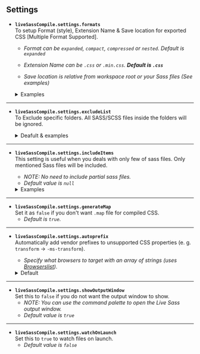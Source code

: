 ## Settings

* **`liveSassCompile.settings.formats`**  
To setup Format (style), Extension Name & Save location for exported CSS [Multiple Format Supported].

    * *Format can be _`expanded`_, _`compact`_, _`compressed`_ or _`nested`_. Default is  _`expanded`_*

    * *Extension Name can be `.css` or `.min.css`. **Default is `.css`***
     
    * *Save location is relative from workspace root or your Sass files (See examples)*

    <details>
    <summary>Examples</summary>
    <div>
    
    **Save to 3 locations each with different settings**

    ```js
        "liveSassCompile.settings.formats":[
            // This is Default.
            {
                "format": "expanded",
                "extensionName": ".css",

                // null -> denotes the same path as the file it's formatting.
                // Note: null not 'null'
                "savePath": null
            },
            // You can add more
            {
                "format": "compressed",
                "extensionName": ".min.css",

                // / -> denotes relative to root
                "savePath": "/dist/css"
            },
            // More Complex
            {
                "format": "compressed",
                "extensionName": ".min.css",
                // ~ -> denotes relative to every sass file (Ref: 1)
                "savePath": "~/../css/"
            }
        ]
    ```
    (Ref: 1) Complex Scenario. *([Checkout the example](https://github.com/ritwickdey/vscode-live-sass-compiler/issues/26#issue-274641546))*
        
    </div>
    </details>

___

* **`liveSassCompile.settings.excludeList`**  
To Exclude specific folders. All SASS/SCSS files inside the folders will be ignored.

    <details><summary>Deafult & examples</summary><p>

    **Default**

    ```json
        "liveSassCompile.settings.excludeList": [ 
            "**/node_modules/**",
            ".vscode/**" 
        ]
    ```

    **Negative glob pattern**  
    Exclude all file except `file1.scss` & `file2.scss` from `path/subpath` directory, you can use the expression
    ```json
        "liveSassCompile.settings.excludeList": [
            "path/subpath/*[!(file1|file2)].scss"
        ]
    ```

    </p></details>

___

* **`liveSassCompile.settings.includeItems`**  
This setting is useful when you deals with only few of sass files. Only mentioned Sass files will be included. 

    *  *NOTE: No need to include partial sass files.*
    *  *Default value is `null`* 

    <details><summary>Examples</summary><p>

    **Example**
    ```json
        "liveSassCompile.settings.includeItems": [
            "path/subpath/a.scss",
            "path/subpath/b.scss",
        ]
    ``` 
    </p></details>

___

* **`liveSassCompile.settings.generateMap`**  
Set it as `false` if you don't want `.map` file for compiled CSS. 
    * _Default is `true`._

___

* **`liveSassCompile.settings.autoprefix`**  
Automatically add vendor prefixes to unsupported CSS properties (e. g. `transform` -> `-ms-transform`). 
    
    * _Specify what browsers to target with an array of strings (uses [Browserslist](https://github.com/browserslist/browserslist#query-composition))._ 

    <details>
    <summary>Default</summary>
    <p>

    **Default**
     ```json
       "liveSassCompile.settings.autoprefix": [
           "> 0.5%",
           "last 2 versions",
           "Firefox ESR",
           "not dead"
        ]
     ``` 
    </p></details>

___

* **`liveSassCompile.settings.showOutputWindow`**  
Set this to `false` if you do not want the output window to show.
    * *NOTE: You can use the command palette to open the Live Sass output window.*
    * *Default value is `true`*

___

* **`liveSassCompile.settings.watchOnLaunch`**  
Set this to `true` to watch files on launch.
    * *Default value is `false`*